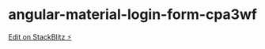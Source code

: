 # angular-material-login-form-cpa3wf

[Edit on StackBlitz ⚡️](https://stackblitz.com/edit/angular-material-login-form-cpa3wf)